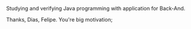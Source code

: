 Studying and verifying Java programming with application for Back-And.

Thanks, Dias, Felipe.
You're big motivation;
